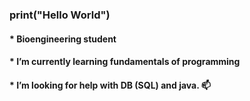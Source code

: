 ### print("Hello World")
<h4>* Bioengineering student </h4>
<h4>* I’m currently learning fundamentals of programming</h4>
<h4>* I’m looking for help with DB (SQL) and java. 📫 </h4>
<!--
**DaFeTaCo/DaFeTaCo** is a ✨ _special_ ✨ repository because its `README.md` (this file) appears on your GitHub profile.

Here are some ideas to get you started:

- 🔭 I’m currently working on ...
- 🌱 I’m currently learning ...
- 👯 I’m looking to collaborate on ...
- 🤔 I’m looking for help with ...
- 💬 Ask me about ...
- 📫 How to reach me: ...
- 😄 Pronouns: ...
- ⚡ Fun fact: ...
-->
